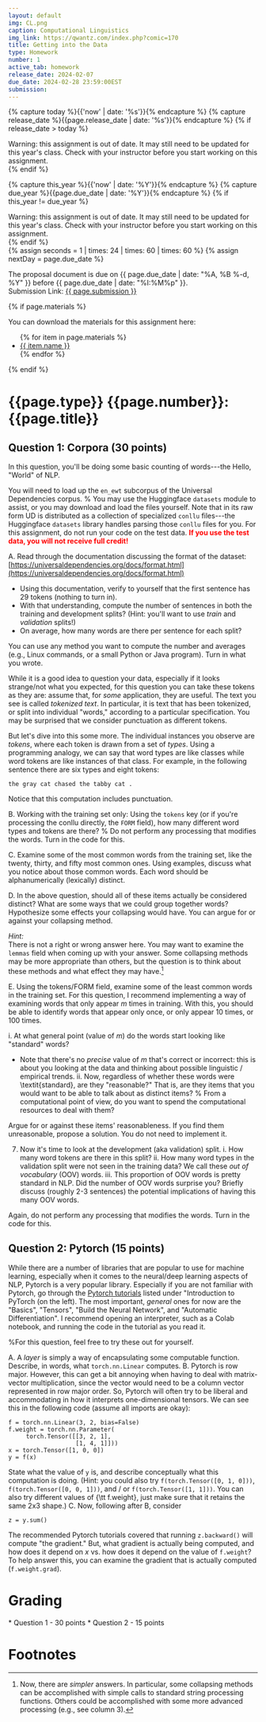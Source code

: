 ```yaml
---
layout: default
img: CL.png
caption: Computational Linguistics
img_link: https://qwantz.com/index.php?comic=170 
title: Getting into the Data
type: Homework
number: 1
active_tab: homework
release_date: 2024-02-07
due_date: 2024-02-28 23:59:00EST
submission: 
---
```


<!-- Check whether the assignment is ready to release -->
{% capture today %}{{'now' | date: '%s'}}{% endcapture %}
{% capture release_date %}{{page.release_date | date: '%s'}}{% endcapture %}
{% if release_date > today %} 
<div class="alert alert-danger">
Warning: this assignment is out of date.  It may still need to be updated for this year's class.  Check with your instructor before you start working on this assignment.
</div>
{% endif %}
<!-- End of check whether the assignment is up to date -->


<!-- Check whether the assignment is up to date -->
{% capture this_year %}{{'now' | date: '%Y'}}{% endcapture %}
{% capture due_year %}{{page.due_date | date: '%Y'}}{% endcapture %}
{% if this_year != due_year %} 
<div class="alert alert-danger">
Warning: this assignment is out of date.  It may still need to be updated for this year's class.  Check with your instructor before you start working on this assignment.
</div>
{% endif %}
<!-- End of check whether the assignment is up to date -->


<div class="alert alert-info">
{% assign seconds = 1 | times: 24 | times: 60 | times: 60 %}
{% assign nextDay = page.due_date %}

The proposal document is due on {{ page.due_date | date: "%A, %B %-d, %Y" }} before {{ page.due_date | date: "%I:%M%p" }}.
<br>
Submission Link: <a href="{{page.submission}}">{{ page.submission }}</a>
</div>

{% if page.materials %}
<div class="alert alert-info">
You can download the materials for this assignment here:
<ul>
{% for item in page.materials %}
<li><a href="{{item.url}}">{{ item.name }}</a></li>
{% endfor %}
</ul>
</div>
{% endif %}


{{page.type}} {{page.number}}: {{page.title}}
=============================================================


## Question 1: Corpora (30 points)
In this question, you'll be doing some basic counting of words---the Hello, "World" of NLP.


You will need to load up the ``en_ewt`` subcorpus of the Universal Dependencies corpus. %
You may use the Huggingface ``datasets`` module to assist, or you may download and load the files yourself.
Note that in its raw form UD is distributed as a collection of specialized ``conllu`` files---the Huggingface ``datasets`` library handles parsing those ``conllu`` files for you.
For this assignment, do not run your code on the test data.
<span style="color:red"> **If you use the test data, you will not receive full credit!** </span>

A. Read through the documentation discussing the format of the dataset:  [https://universaldependencies.org/docs/format.html](https://universaldependencies.org/docs/format.html)
  
  * Using this documentation, verify to yourself that the first sentence has 29 tokens (nothing to turn in).
  * With that understanding, compute the number of sentences in both the training and development splits?
  (Hint: you'll want to use _train_ and _validation_ splits!)
  * On average, how many words are there per sentence for each split?

You can use any method you want to compute the number and averages (e.g., Linux commands, or a small Python or Java program). Turn in what you wrote. 


While it is a good idea to question your data, especially if it looks strange/not what you expected, for this question you can take these tokens as they are: assume that, for _some_ application, they are useful.
The text you see is called _tokenized text_.
In particular, it is text that has been tokenized, or split into individual "words," according to a particular specification.
You may be surprised that we consider punctuation as different tokens.


But let's dive into this some more.
The individual instances you observe are _tokens_, where each token is drawn from a set of _types_.
Using a programming analogy, we can say that word types are like classes while word tokens are like instances of that class.
For example, in the following sentence there are six types and eight tokens:

  ```
  the gray cat chased the tabby cat .
  ```


Notice that this computation includes punctuation.

B. Working with the training set only: Using the ``tokens`` key (or if you're processing the conllu directly, the ``FORM`` field), how many different word types and tokens are there? %
  Do not perform any processing that modifies the words.
  Turn in the code for this.

C. Examine some of the most common words from the training set, like the twenty, thirty, and fifty most common ones.
  Using examples, discuss what you notice about those common words.
  Each word should be alphanumerically (lexically) distinct.

D. In the above question, should all of these items actually be considered distinct?
  What are some ways that we could group together words?
  Hypothesize some effects your collapsing would have.
  You can argue for or against your collapsing method.

  _Hint:_
  <br>
  There is not a right or wrong answer here.
  You may want to examine the ``lemmas`` field when coming up with your answer.
  Some collapsing methods may be more appropriate than others, but the question is to think about these methods and what effect they may have.[^1]
  
  
 [^1]: Now, there are _simpler_ answers.   In particular, some collapsing methods can be accomplished with simple calls to standard string processing functions.   Others could be accomplished with some more advanced processing (e.g., see column 3).


E. Using the tokens/FORM field, examine some of the least common words in the training set.
  For this question, I recommend implementing a way of examining words that only appear $m$ times in training. With this, you should be able to identify words that appear only once, or only appear 10 times, or 100 times.
  
  i. At what general point (value of $m$) do the words start looking like "standard" words?
   * Note that there's no _precise_ value of $m$ that's correct or incorrect: this is about you looking at the data and thinking about possible linguistic / empirical trends.
  ii. Now, regardless of whether these words were \textit{standard}, are they "reasonable?"
  That is, are they items that you would want to be able to talk about as distinct items? %
  From a computational point of view, do you want to spend the computational resources to deal with them?

  Argue for or against these items' reasonableness.  If you find them unreasonable, propose a solution.   You do not need to implement it.



7. Now it's time to look at the development (aka validation) split.
  i.  How many word tokens are there in this split?
  ii.  How many word types in the validation split were not seen in the training data? We call these _out of vocabulary_ (OOV) words.
  iii. This proportion of OOV words is pretty standard in NLP. Did the number of OOV words surprise you? Briefly discuss (roughly 2-3 sentences) the potential implications of having this many OOV words.

  Again, do not perform any processing that modifies the words.
  Turn in the code for this.
  


## Question 2: Pytorch (15 points)
While there are a number of libraries that are popular to use for machine learning, especially when it comes to the neural/deep learning aspects of NLP, Pytorch is a very popular library.
Especially if you are not familiar with Pytorch, go through the [Pytorch tutorials](https://pytorch.org/tutorials/) listed under "Introduction to PyTorch (on the left).
The most important, _general_ ones for now are the "Basics", "Tensors", "Build the Neural Network", and "Automatic Differentiation".
I recommend opening an interpreter, such as a Colab notebook, and running the code in the tutorial as you read it.

%For this question, feel free to try these out for yourself.


A. A _layer_ is simply a way of encapsulating some computable function. Describe, in words, what ``torch.nn.Linear`` computes.
B. Pytorch is row major. However, this can get a bit annoying when having to deal with matrix-vector multiplication, since the vector would need to be a column vector represented in row major order. So, Pytorch will often try to be liberal and accommodating in how it interprets one-dimensional tensors. We can see this in the following code (assume all imports are okay):
```
f = torch.nn.Linear(3, 2, bias=False)
f.weight = torch.nn.Parameter(
     torch.Tensor([[3, 2, 1], 
                   [1, 4, 1]]))
x = torch.Tensor([1, 0, 0])
y = f(x)
```
State what the value of ``y`` is, and describe conceptually what this computation is doing. (Hint: you could also try ``f(torch.Tensor([0, 1, 0]))``,  ``f(torch.Tensor([0, 0, 1]))``, and / or ``f(torch.Tensor([1, 1]))``. You can also try different values of {\tt f.weight}, just make sure that it retains the same 2x3 shape.)
C. Now, following after B, consider
```
z = y.sum()
```
The recommended Pytorch tutorials covered that running ``z.backward()`` will compute "the gradient." But, what gradient is actually being computed, and how does it depend on $x$ vs. how does it depend on the value of ``f.weight``? To help answer this, you can examine the gradient that is actually computed (``f.weight.grad``).








# Grading
<div class="alert alert-warning" markdown="1">
* Question 1 - 30 points
* Question 2 - 15 points
</div>

# Footnotes
